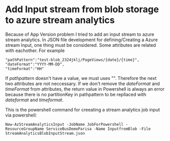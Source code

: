 # Add Input stream from blob storage to azure stream analytics

Because of App Version problem I tried to add an input stream to azure stream analytics.
In JSON file development for defining/Creating a Azure stream Input, one thing must be considered. Some attributes are related with eachother.
For example

    "pathPattern":"test-blob_2324jklj/PageViews/{date}/{time}",
    "dateFormat":"YYYY-MM-DD",
    "timeFormat":"HH"

If *pathpattern* doesn't have a value, we must uses "". Therefore the next two attributes are not neccessary.
If we don't remove the *dateFormat* and *timeFormat* from attributes, the return value in Powershell is always an error because there is no partitionKey in pathpattern to be repllaced with *dateformat* and *timeformat*.

This is the powershell command for creeating a stream analytics job input via powershell:

    New-AzStreamAnalyticsInput -JobName JobForPowershell -ResourceGroupName ServiceBusDemoParisa -Name InputfromBlob -File StreamAnalyticsBlobInputStream.json

 

 
<!--stackedit_data:
eyJoaXN0b3J5IjpbLTkyMzI3NjQzOSwxMzQ4NDYzNDk5LDEzND
g0NjM0OTldfQ==
-->